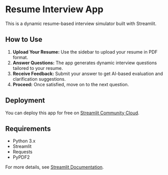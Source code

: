 # Resume Interview App

This is a dynamic resume-based interview simulator built with Streamlit.

## How to Use

1. **Upload Your Resume:** Use the sidebar to upload your resume in PDF format.
2. **Answer Questions:** The app generates dynamic interview questions tailored to your resume.
3. **Receive Feedback:** Submit your answer to get AI-based evaluation and clarification suggestions.
4. **Proceed:** Once satisfied, move on to the next question.

## Deployment

You can deploy this app for free on [Streamlit Community Cloud](https://share.streamlit.io/).

## Requirements

- Python 3.x
- Streamlit
- Requests
- PyPDF2

For more details, see [Streamlit Documentation](https://docs.streamlit.io/).
